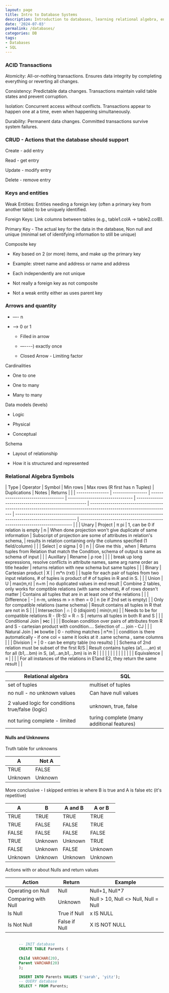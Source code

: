 ```yaml
---
layout: page
title: Intro to Database Systems
description: Introduction to databases, learning relational algebra, entity diagrams and relations, SQL, etc. 
date: '2024-07-03'
permalink: /databases/
categories: DB
tags:
- Databases
- SQL
---
```


### ACID Transactions 

Atomicity: All-or-nothing transactions. Ensures data integrity by completing everything or reverting all changes.

Consistency: Predictable data changes. Transactions maintain valid table states and prevent corruption.

Isolation: Concurrent access without conflicts. Transactions appear to happen one at a time, even when happening simultaneously.

Durability: Permanent data changes. Committed transactions survive system failures.

### CRUD - Actions that the database should support

Create - add entry

Read - get entry 

Update - modify entry

Delete - remove entry

### Keys and entities 

Weak Entities: Entities needing a foreign key (often a primary key from another table) to be uniquely identified.

Foreign Keys: Link columns between tables (e.g., table1.colA -> table2.colB).

Primary Key - The actual key for the data in the database, Non null and unique (minimal set of identifying information to still be unique)

Composite key

* Key based on 2 (or more) items, and make up the primary key

* Example: street name and address or name and address 

* Each independently are not unique 

* Not really a foreign key as not composite

* Not a weak entity either as uses parent key

### Arrows and quantity 

* —- n 

* —> 0 or 1

    * Filled in arrow

    * —----) exactly once

    * Closed Arrow - Limiting factor 

Cardinalities

* One to one

* One to many 

* Many to many


Data models (levels)

* Logic

* Physical

* Conceptual

Schema

* Layout of relationship

* How it is structured and represented

### Relational Algebra Symbols

| Type             | Operator          | Symbol                              | Min rows                         | Max rows (R first has n Tuples)                       | Duplications                                                                                                          | Notes                                                                                                        | Returns                                                                    |  |
| ---------------- | ----------------- | ----------------------------------- | -------------------------------- | ----------------------------------------------------- | --------------------------------------------------------------------------------------------------------------------- | ------------------------------------------------------------------------------------------------------------ | -------------------------------------------------------------------------- |  |
| Unary            | Project           | π pi                                | 1, can be 0 if relation is empty | n                                                     | When done projection won't give duplicate of same information                                                         | Subscript of projection are some of attributes in relation's schema,                                         | results in relation containing only the columns specified (1 field/column) |  |
| Select           | σ sigma           | 0                                   | n                                |                                                       | Give me this , when                                                                                                   | Returns tuples from Relation that match the Condition, schema of output is same as schema of input           |                                                                            |
| Auxillary        | Rename            | ρ roe                               |                                  |                                                       |                                                                                                                       | break up long expressions, resolve conflicts in attribute names, same arg name order as title header         | returns relation with new schema but same tuples                           |  |
| Binary           | Cartesian product | X                                   |                                  | m\*n (rxt)                                            |                                                                                                                       | tuple for each pair of tuples from two input relations, # of tuples is product of # of tuples in R and in S. |                                                                            |
| Union            | U                 | max(m,n)                            | n+m                              | no duplicated values in end result                    | Combine 2 tables, only works for comptible relations (with same schema), # of rows doesn't matter                     | Contains all tuples that are in at least one of the relations                                                |                                                                            |
| Difference       | \-                | n-m, unless m > n then = 0          | n (ie if 2nd set is empty)       |                                                       | Only for compatible relations (same schema)                                                                           | Result contains all tuples in R that are not in S                                                            |                                                                            |
| Intersection     | ∩                 | 0 (disjoint)                        | min(n,m)                         |                                                       | Needs to be for compatible relations R - (R-S) = R ∩ S                                                                 | returns all tuples in both R and S                                                                          |                                                                            |
| Conditional Join | ⋈c                |                                     |                                  |                                                       | Boolean condition over pairs of attributes from R and S - cartesian product with condition…. Selection of … join - CJ |                                                                                                              |
| Natural Join     | ⋈ bowtie         | 0 - nothing matches                 | n\*m                             |                                                       | condition is there automatically - if one col = same it looks at it .same schema , same columns                       |                                                                                                              |
| Division         | ÷                 | 0 - can be empty table (no results) |                                  | Schema of 2nd relation must be subset of the first R/S | Result contains tuples (a1,….,an) st for all (b1,…bm) in S, (a1,..an,b1,..,bm) is in R                                |                                                                                                              |
|                  |                   |                                     |                                  |                                                       |                                                                                                                       |                                                                                                              |                                                                            |  |
|                  | Equivalence       | ≡                                   |                                  |                                                       |                                                                                                                       | For all instances of the relations in E1and E2, they return the same result                                  |                                                                            |

| Relational algebra                               | SQL                                        |
| ------------------------------------------------ | ------------------------------------------ |
| set of tuples                                    | multiset of tuples                         |
| no null - no unknown values                      | Can have null values                       |
|                                                  |                                            |
| 2 valued logic for conditions true/false (logic) | unknown, true, false                       |
| not turing complete - limited                    | turing complete (many additional features) |


#### Nulls and Unknowns



Truth table for unknowns


| A       | Not A   |
| ------- | ------- |
| TRUE    | FALSE   |
| Unknown | Unknown |

More conclusive - I skipped entries ie where B is true and A is false etc (it's repetitive)

| A       | B       | A and B | A or B  |
| ------- | ------- | ------- | ------- |
| TRUE    | TRUE    | TRUE    | TRUE    |
| TRUE    | FALSE   | FALSE   | TRUE    |
| FALSE   | FALSE   | FALSE   | FALSE   |
| TRUE    | Unknown | Unknown | TRUE    |
| FALSE   | Unknown | FALSE   | Unknown |
| Unknown | Unknown | Unknown | Unknown |


Actions with or about Nulls and return values

| Action       | Return        | Example                              |
| ----------- | ------------- | ------------------------------------ |
| Operating on Null  | Null          | Null+1, Null\*7                      |
| Comparing with Null  | Unknown       | Null > 10, Null <> Null, Null = Null |
| Is Null     | True if Null  | x IS NULL                            |
| Is Not Null | False if Null | X IS NOT NULL                        |

  ```sql

        -- INIT database
        CREATE TABLE Parents (
        
        Child VARCHAR(20),
        Parent VARCHAR(20)
        );

        INSERT INTO Parents VALUES ('sarah', 'yitz');
        -- QUERY database
        SELECT * FROM Parents;

  ```
